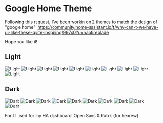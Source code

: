 # Google Home Theme

Following this request, I've been workin on 2 themes to match the design of "google home":
https://community.home-assistant.io/t/why-can-t-we-have-ui-like-these-quite-inspiring/99740?u=naofireblade

Hope you like it!

## Light
![Light](https://raw.githubusercontent.com/liri/lovelace-themes/master/screenshots/Google%20-%20Light/1.JPG)
![Light](https://raw.githubusercontent.com/liri/lovelace-themes/master/screenshots/Google%20-%20Light/2.JPG)
![Light](https://raw.githubusercontent.com/liri/lovelace-themes/master/screenshots/Google%20-%20Light/3.JPG)
![Light](https://raw.githubusercontent.com/liri/lovelace-themes/master/screenshots/Google%20-%20Light/4.JPG)
![Light](https://raw.githubusercontent.com/liri/lovelace-themes/master/screenshots/Google%20-%20Light/5.JPG)
![Light](https://raw.githubusercontent.com/liri/lovelace-themes/master/screenshots/Google%20-%20Light/6.png)
![Light](https://raw.githubusercontent.com/liri/lovelace-themes/master/screenshots/Google%20-%20Light/7.png)
![Light](https://raw.githubusercontent.com/liri/lovelace-themes/master/screenshots/Google%20-%20Light/8.png)
![Light](https://raw.githubusercontent.com/liri/lovelace-themes/master/screenshots/Google%20-%20Light/9.png)
![Light](https://raw.githubusercontent.com/liri/lovelace-themes/master/screenshots/Google%20-%20Light/10.png)

## Dark
![Dark](https://raw.githubusercontent.com/liri/lovelace-themes/master/screenshots/Google%20-%20Dark/1.JPG)
![Dark](https://raw.githubusercontent.com/liri/lovelace-themes/master/screenshots/Google%20-%20Dark/2.JPG)
![Dark](https://raw.githubusercontent.com/liri/lovelace-themes/master/screenshots/Google%20-%20Dark/3.JPG)
![Dark](https://raw.githubusercontent.com/liri/lovelace-themes/master/screenshots/Google%20-%20Dark/4.JPG)
![Dark](https://raw.githubusercontent.com/liri/lovelace-themes/master/screenshots/Google%20-%20Dark/5.JPG)
![Dark](https://raw.githubusercontent.com/liri/lovelace-themes/master/screenshots/Google%20-%20Dark/6.png)
![Dark](https://raw.githubusercontent.com/liri/lovelace-themes/master/screenshots/Google%20-%20Dark/7.png)
![Dark](https://raw.githubusercontent.com/liri/lovelace-themes/master/screenshots/Google%20-%20Dark/8.png)
![Dark](https://raw.githubusercontent.com/liri/lovelace-themes/master/screenshots/Google%20-%20Dark/9.png)
![Dark](https://raw.githubusercontent.com/liri/lovelace-themes/master/screenshots/Google%20-%20Dark/10.png)

Font I used for my HA dashboard: Open Sans & Rubik (for hebrew)
